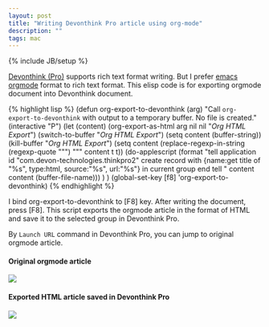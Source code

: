 ```yaml
---
layout: post
title: "Writing Devonthink Pro article using org-mode"
description: ""
tags: mac
---
```

{% include JB/setup %}

[Devonthink (Pro)](http://www.devon-technologies.com/products/devonthink/) supports rich text format
writing. But I prefer [emacs orgmode](http://orgmode.org/) format to rich text format. This elisp
code is for exporting orgmode document into Devonthink document.

{% highlight lisp %}
(defun org-export-to-devonthink (arg)
  "Call `org-export-to-devonthink` with output to a temporary buffer.
   No file is created."
  (interactive "P")
  (let (content)
    (org-export-as-html arg nil nil "*Org HTML Export*")
    (switch-to-buffer "*Org HTML Export*")
    (setq content (buffer-string))
    (kill-buffer "*Org HTML Export*")
    (setq content (replace-regexp-in-string (regexp-quote """) """ content t t))
    (do-applescript
     (format "tell application id "com.devon-technologies.thinkpro2"
create record with {name:get title of "%s", 
type:html, source:"%s", url:"%s"} in current group
end tell
" content content (buffer-file-name)))
    )
  )
(global-set-key [f8] 'org-export-to-devonthink)
{% endhighlight %}

I bind org-export-to-devonthink to [F8] key. After writing the document, press [F8]. This script
exports the orgmode article in the format of HTML and save it to the selected group in Devonthink
Pro.

By `Launch URL` command in Devonthink Pro, you can jump to original orgmode article.

#### Original orgmode article

![](http://farm4.staticflickr.com/3772/13171970525_df8f81cf32_o.jpg)

#### Exported HTML article saved in Devonthink Pro

![](http://farm3.staticflickr.com/2390/13172243474_d6da5021d0_o.jpg)
